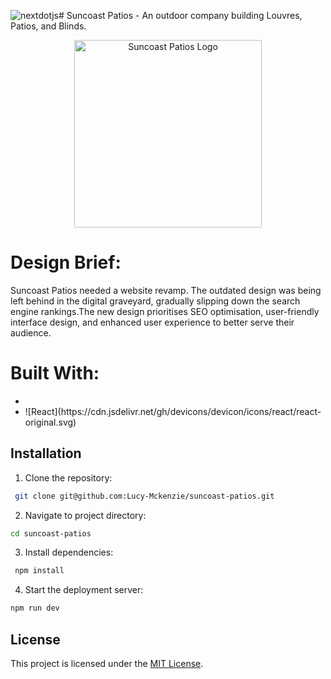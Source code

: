 ![nextdotjs](https://github.com/user-attachments/assets/0b274710-54ec-492a-9464-5bc3435de15f)# Suncoast Patios - An outdoor company building Louvres, Patios, and Blinds.
<p align='center'>
  <img src='/logos/suncoastlogo.png' alt='Suncoast Patios Logo' width='300'>
</p>

# Design Brief:
Suncoast Patios needed a website revamp. The outdated design was being left behind in the digital graveyard, gradually slipping down the search engine rankings.The new design prioritises SEO optimisation, user-friendly interface design, and enhanced user experience to better serve their audience. 

# Built With:
<ul>
  <li>

 </li>
  <li>
![React](https://cdn.jsdelivr.net/gh/devicons/devicon/icons/react/react-original.svg)
  </li>
</ul>

## Installation
1. Clone the repository:
```bash
 git clone git@github.com:Lucy-Mckenzie/suncoast-patios.git
```
2. Navigate to project directory:
```bash
cd suncoast-patios
```

3. Install dependencies:
```bash
 npm install
```

4. Start the deployment server:
```bash
npm run dev
```

## License
This project is licensed under the [MIT License](LICENSE).
